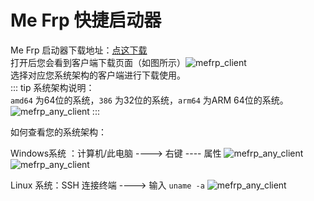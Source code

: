 # Me Frp 快捷启动器

Me Frp 启动器下载地址：[点这下载](https://www.mefrp.com/console/download)<br/>
打开后您会看到客户端下载页面（如图所示）![mefrp_client](https://docs.pic.mefrp.com/MEFrp_20.png)<br/>
选择对应您系统架构的客户端进行下载使用。<br/>
::: tip
系统架构说明：<br/>
`amd64` 为64位的系统，`386` 为32位的系统，`arm64` 为ARM 64位的系统。<br/>
![mefrp_any_client](https://docs.pic.mefrp.com/MEFrp_21.png)
:::

如何查看您的系统架构：<br>

Windows系统 ：计算机/此电脑 ----> 右键 ---- 属性
![mefrp_any_client](https://docs.pic.mefrp.com/MEFrp_37.png)
![mefrp_any_client](https://docs.pic.mefrp.com/MEFrp_38.png)

Linux 系统：SSH 连接终端 ----> 输入 `uname -a`
![mefrp_any_client](https://docs.pic.mefrp.com/MEFrp_39.png)
